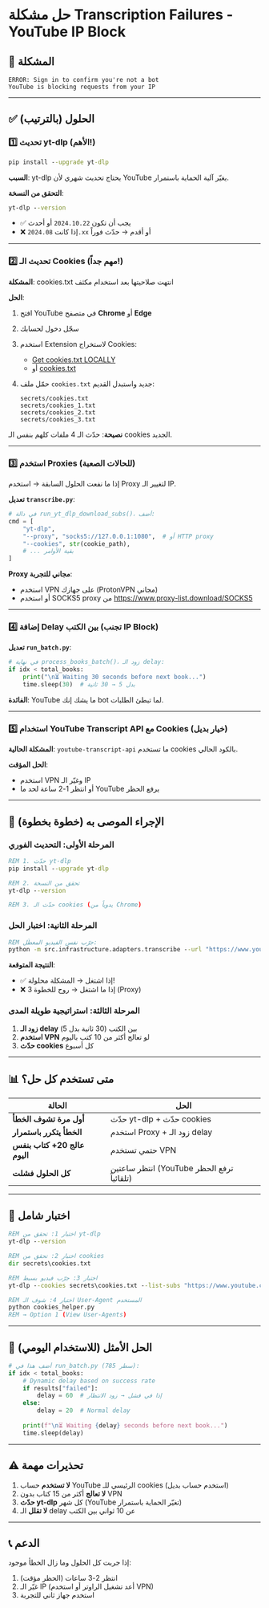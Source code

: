 # حل مشكلة Transcription Failures - YouTube IP Block

## 🚨 المشكلة
```
ERROR: Sign in to confirm you're not a bot
YouTube is blocking requests from your IP
```

---

## ✅ الحلول (بالترتيب)

### 1️⃣ **تحديث yt-dlp (الأهم!)**
```cmd
pip install --upgrade yt-dlp
```

**السبب**: yt-dlp يحتاج تحديث شهري لأن YouTube يغيّر آلية الحماية باستمرار.

**التحقق من النسخة**:
```cmd
yt-dlp --version
```
- ✅ يجب أن تكون `2024.10.22` أو أحدث
- ❌ إذا كانت `2024.08.xx` أو أقدم → حدّث فوراً

---

### 2️⃣ **تحديث الـ Cookies (مهم جداً!)**

**المشكلة**: cookies.txt انتهت صلاحيتها بعد استخدام مكثف

**الحل**:
1. افتح YouTube في متصفح **Chrome** أو **Edge**
2. سجّل دخول لحسابك
3. استخدم Extension لاستخراج Cookies:
   - [Get cookies.txt LOCALLY](https://chrome.google.com/webstore/detail/get-cookiestxt-locally/cclelndahbckbenkjhflpdbgdldlbecc)
   - أو [cookies.txt](https://chrome.google.com/webstore/detail/cookiestxt/njabckikapfpffapmjgojcnbfjonfjfg)

4. حمّل ملف `cookies.txt` جديد واستبدل القديم:
   ```
   secrets/cookies.txt
   secrets/cookies_1.txt
   secrets/cookies_2.txt
   secrets/cookies_3.txt
   ```

**نصيحة**: حدّث الـ 4 ملفات كلهم بنفس الـ cookies الجديد.

---

### 3️⃣ **استخدم Proxies (للحالات الصعبة)**

إذا ما نفعت الحلول السابقة → استخدم Proxy لتغيير الـ IP.

**تعديل `transcribe.py`**:
```python
# في دالة run_yt_dlp_download_subs()، أضف:
cmd = [
    "yt-dlp",
    "--proxy", "socks5://127.0.0.1:1080",  # أو HTTP proxy
    "--cookies", str(cookie_path),
    # ... بقية الأوامر
]
```

**Proxy مجاني للتجربة**:
- استخدم VPN على جهازك (ProtonVPN مجاني)
- أو استخدم SOCKS5 proxy من https://www.proxy-list.download/SOCKS5

---

### 4️⃣ **إضافة Delay بين الكتب (تجنب IP Block)**

**تعديل `run_batch.py`**:
```python
# في نهاية process_books_batch()، زود الـ delay:
if idx < total_books:
    print("\n⏳ Waiting 30 seconds before next book...")
    time.sleep(30)  # بدل 5 → 30 ثانية
```

**الفائدة**: YouTube ما يشك إنك bot لما تبطئ الطلبات.

---

### 5️⃣ **استخدام YouTube Transcript API مع Cookies (خيار بديل)**

**المشكلة الحالية**: `youtube-transcript-api` ما تستخدم cookies بالكود الحالي.

**الحل المؤقت**: 
- استخدم VPN وغيّر الـ IP
- أو انتظر 1-2 ساعة لحد ما YouTube يرفع الحظر

---

## 🔧 الإجراء الموصى به (خطوة بخطوة)

### المرحلة الأولى: التحديث الفوري
```cmd
REM 1. حدّث yt-dlp
pip install --upgrade yt-dlp

REM 2. تحقق من النسخة
yt-dlp --version

REM 3. حدّث الـ cookies (يدوياً من Chrome)
```

### المرحلة الثانية: اختبار الحل
```cmd
REM جرّب نفس الفيديو المعطّل:
python -m src.infrastructure.adapters.transcribe --url "https://www.youtube.com/watch?v=tj5J6uDIH3s"
```

**النتيجة المتوقعة**:
- ✅ إذا اشتغل → المشكلة محلولة!
- ❌ إذا ما اشتغل → روح للخطوة 3 (Proxy)

### المرحلة الثالثة: استراتيجية طويلة المدى
1. **زود الـ delay** بين الكتب (30 ثانية بدل 5)
2. **استخدم VPN** لو تعالج أكثر من 10 كتب باليوم
3. **حدّث cookies** كل أسبوع

---

## 📊 متى تستخدم كل حل؟

| الحالة | الحل |
|--------|------|
| **أول مرة تشوف الخطأ** | حدّث yt-dlp + حدّث cookies |
| **الخطأ يتكرر باستمرار** | استخدم Proxy + زود الـ delay |
| **عالج 20+ كتاب بنفس اليوم** | حتمي تستخدم VPN |
| **كل الحلول فشلت** | انتظر ساعتين (YouTube ترفع الحظر تلقائياً) |

---

## 🧪 اختبار شامل

```cmd
REM اختبار 1: تحقق من yt-dlp
yt-dlp --version

REM اختبار 2: تحقق من cookies
dir secrets\cookies.txt

REM اختبار 3: جرّب فيديو بسيط
yt-dlp --cookies secrets\cookies.txt --list-subs "https://www.youtube.com/watch?v=dQw4w9WgXcQ"

REM اختبار 4: شوف الـ User-Agent المستخدم
python cookies_helper.py
REM → Option 1 (View User-Agents)
```

---

## 🎯 الحل الأمثل (للاستخدام اليومي)

```python
# أضف هذا في run_batch.py (سطر 785):
if idx < total_books:
    # Dynamic delay based on success rate
    if results["failed"]:
        delay = 60  # إذا في فشل → زود الانتظار
    else:
        delay = 20  # Normal delay
    
    print(f"\n⏳ Waiting {delay} seconds before next book...")
    time.sleep(delay)
```

---

## ⚠️ تحذيرات مهمة

1. **لا تستخدم** حساب YouTube الرئيسي للـ cookies (استخدم حساب بديل)
2. **لا تعالج** أكثر من 15 كتاب بدون VPN
3. **حدّث yt-dlp** كل شهر (YouTube تغيّر الحماية باستمرار)
4. **لا تقلل** الـ delay عن 10 ثواني بين الكتب

---

## 📞 الدعم

إذا جربت كل الحلول وما زال الخطأ موجود:
1. انتظر 2-3 ساعات (الحظر مؤقت)
2. غيّر الـ IP (أعد تشغيل الراوتر أو استخدم VPN)
3. استخدم جهاز ثاني للتجربة
